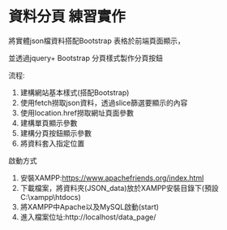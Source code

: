 # 資料分頁 練習實作

將實體json檔資料搭配Bootstrap 表格於前端頁面顯示，

並透過jquery+ Bootstrap 分頁樣式製作分頁按鈕

流程:
1. 建構網站基本樣式(搭配Bootstrap)
2. 使用fetch撈取json資料，透過slice篩選要顯示的內容
3. 使用location.href撈取網址頁面參數
4. 建構單頁顯示參數
5. 建構分頁按鈕顯示參數
6. 將資料套入指定位置

啟動方式
1. 安裝XAMPP:https://www.apachefriends.org/index.html
2. 下載檔案，將資料夾(JSON_data)放於XAMPP安裝目錄下(預設C:\xampp\htdocs\)
3. 將XAMPP中Apache以及MySQL啟動(start)
4. 進入檔案位址:http://localhost/data_page/
